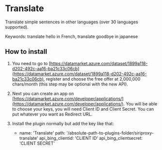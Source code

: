 Translate
==========

Translate simple sentences in other languages (over 30 languages supported).

Keywords: translate hello in French, translate goodbye in japanese

How to install
---------------

1. You need to go to [https://datamarket.azure.com/dataset/1899a118-d202-492c-aa16-ba21c33c06cb](https://datamarket.azure.com/dataset/1899a118-d202-492c-aa16-ba21c33c06cb), register and choose the free offer at 2,000,000 chars/month (this step may be optional with the new API).
2. Next you can create an app on [https://datamarket.azure.com/developer/applications/](https://datamarket.azure.com/developer/applications/). You will be able to choose your keys, you will need Client ID and Client Secret. You can put whatever you want as Redirect URL.
3. Install the plugin normally but add the key like that:

    - name: 'Translate'
      path: '/absolute-path-to-plugins-folder/siriproxy-translate'
      api_bing_clientid: 'CLIENT ID'
      api_bing_clientsecret: 'CLIENT SECRET'
